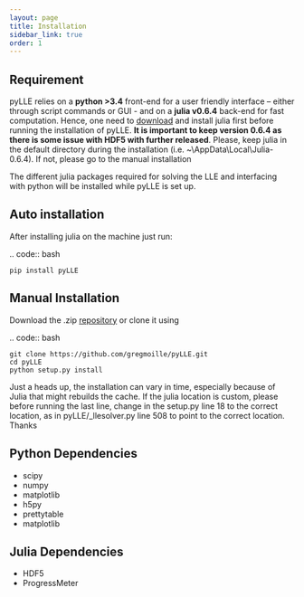 ```yaml
---
layout: page
title: Installation
sidebar_link: true
order: 1
---
```


## Requirement


pyLLE relies on a **python >3.4** front-end for a user friendly interface – either through script commands or GUI - and on a **julia v0.6.4** back-end for fast computation. Hence, one need to [download](https://julialang.org/downloads/oldreleases.html) and install julia first before running the installation of pyLLE. **It is important to keep version 0.6.4 as there is some issue with HDF5 with further released**. Please, keep julia in the default directory during the installation (i.e. ~\AppData\Local\Julia-0.6.4\). If not, please go to the manual installation

The different julia packages required for solving the LLE and interfacing with python will be installed while pyLLE is set up. 


## Auto installation


After installing julia on the machine just run: 

.. code:: bash

    pip install pyLLE


## Manual Installation


Download the .zip [repository](https://github.com/gregmoille/pyLLE/archive/master.zip) or clone it using 

.. code:: bash

    git clone https://github.com/gregmoille/pyLLE.git
    cd pyLLE
    python setup.py install

Just a heads up, the installation can vary in time, especially because of Julia that might rebuilds the cache. If the julia location is custom, please before running the last line, change in the setup.py line 18 to the correct location, as in pyLLE/_llesolver.py line 508 to point to the correct location. Thanks

## Python Dependencies


- scipy
- numpy
- matplotlib
- h5py
- prettytable
- matplotlib

## Julia Dependencies

- HDF5
- ProgressMeter